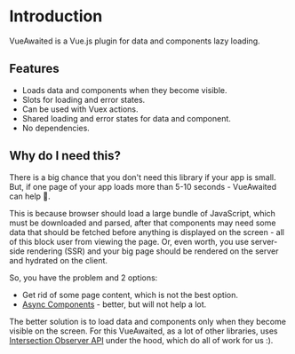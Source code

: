 # Introduction

VueAwaited is a Vue.js plugin for data and components lazy loading. 

## Features
* Loads data and components when they become visible.
* Slots for loading and error states.
* Can be used with Vuex actions.
* Shared loading and error states for data and component.
* No dependencies.

## Why do I need this?

There is a big chance that you don't need this library if your app is small. But, if one page of your app loads more than 5-10 seconds - VueAwaited can help 🙂. 

This is because browser should load a large bundle of JavaScript, which must be downloaded and parsed, after that components may need some data that should be fetched before anything is displayed on the screen - all of this block user from viewing the page. Or, even worth, you use server-side rendering (SSR) and your big page should be rendered on the server and hydrated on the client.

So, you have the problem and 2 options:
* Get rid of some page content, which is not the best option.
* [Async Components](https://vuejs.org/v2/guide/components-dynamic-async.html#Async-Components) - better, but will not help a lot.

The better solution is to load data and components only when they become visible on the screen. For this VueAwaited, as a lot of other libraries, uses [Intersection Observer API](https://developer.mozilla.org/en-US/docs/Web/API/Intersection_Observer_API) under the hood, which do all of work for us :).
